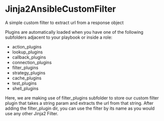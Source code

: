 # Jinja2AnsibleCustomFilter
A simple custom filter to extract url from a response object

Plugins are automatically loaded when you have one of the following subfolders adjacent to your playbook or inside a role:
* action_plugins
* lookup_plugins
* callback_plugins
* connection_plugins
* filter_plugins
* strategy_plugins
* cache_plugins
* test_plugins
* shell_plugins

Here, we are making use of filter_plugins subfolder to store our custom filter plugin that takes a string param and extracts the url from that string. 
After adding the filter_plugin dir, you can use the filter by its name as you would use any other Jinja2 Filter. 
